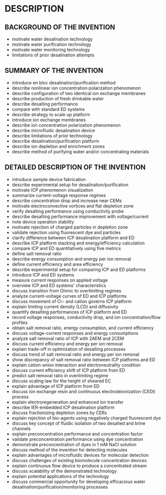 # DESCRIPTION

## BACKGROUND OF THE INVENTION

- motivate water desalination technology
- motivate water purification technology
- motivate water monitoring technology
- limitations of prior desalination attempts

## SUMMARY OF THE INVENTION

- introduce en bloc desalination/purification method
- describe nonlinear ion concentration polarization phenomenon
- describe configuration of two identical ion exchange membranes
- describe production of fresh drinkable water
- describe desalting performance
- compare with standard ED systems
- describe strategy to scale up platform
- introduce ion exchange membranes
- describe ion concentration polarization phenomenon
- describe microfludic desalination device
- describe limitations of prior technology
- describe desalination/purification platform
- describe ion depletion and enrichment zones
- describe method of purifying water and/or concentrating materials

## DETAILED DESCRIPTION OF THE INVENTION

- introduce sample device fabrication
- describe experimental setup for desalination/purification
- motivate ICP phenomenon visualization
- summarize current-voltage response regimes
- describe concentration drop and increase near CEMs
- motivate electroconvective vortices and flat depletion zone
- verify desalting performance using conductivity probe
- describe desalting performance improvement with voltage/current
- note device operation stability
- motivate rejection of charged particles in depletion zone
- validate rejection using fluorescent dye and particles
- clarify difference between ICP desalination platform and ED
- describe ICP platform stacking and energy/efficiency calculation
- compare ICP and ED quantitatively using five metrics
- define salt removal ratio
- describe energy consumption and energy per ion removal
- define current efficiency and area efficiency
- describe experimental setup for comparing ICP and ED platforms
- introduce ICP and ED systems
- measure current responses on applied voltage
- overview ICP and ED systems' characteristics
- discuss transition from Ohmic to overlimiting regimes
- analyze current-voltage curves of ED and ICP platforms
- discuss movement of Cl− and cation governs ICP platform
- explain limiting current density (LCD) and diffusivity
- quantify desalting performances of ICP platform and ED
- record voltage responses, conductivity drop, and ion concentration/flow profiles
- obtain salt removal ratio, energy consumption, and current efficiency
- discuss voltage-current responses and energy consumptions
- analyze salt removal ratio of ICP with 2AEM and 2CEM
- discuss current efficiency and energy per ion removal
- explain trade-off in optimization of desalting processes
- discuss trend of salt removal ratio and energy per ion removal
- show discrepancy of salt removal ratio between ICP platforms and ED
- explain cation-anion interaction and electroneutrality condition
- discuss current efficiency shift of ICP platform from ED
- predict salt removal ratio in overlimiting regime
- discuss scaling law for the height of sheared EC
- explain advantage of ICP platform from ED
- discuss ion exchange resin and continuous electrodeionization (CEDI) process
- explain electroregeneration and enhanced ion transfer
- describe IER-embedded ICP desalination platform
- discuss fractionizing depletion zones by CERs
- explain rejection of bio-agents using negatively charged fluorescent dye
- discuss key concept of fluidic isolation of two desalted and brine channels
- explain preconcentration performance and concentration factor
- validate preconcentration performance using dye concentration
- demonstrate preconcentration of dyes in 1 mM NaCl solution
- discuss method of the invention for detecting molecules
- explain advantages of microfluidic devices for molecular detection
- discuss challenges of existing biomolecule concentration devices
- explain continuous flow device to produce a concentrated stream
- discuss scalability of the demonstrated technology
- explain potential applications of the technology
- discuss commercial opportunity for developing efficacious water desalination/purification/monitoring processes

